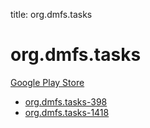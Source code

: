 title: org.dmfs.tasks
# org.dmfs.tasks


[Google Play Store](https://play.google.com/store/apps/details?id=org.dmfs.tasks)


* [org.dmfs.tasks-398](./org.dmfs.tasks-398/)
* [org.dmfs.tasks-1418](./org.dmfs.tasks-1418/)